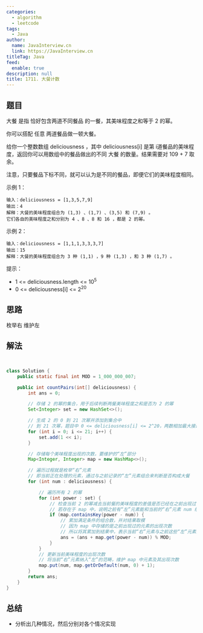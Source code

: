 ```yaml
---
categories: 
  - algorithm
  - leetcode
tags: 
  - Java
author: 
  name: JavaInterview.cn
  link: https://JavaInterview.cn
titleTag: Java
feed: 
  enable: true
description: null
title: 1711. 大餐计数
---
```


## 题目

大餐 是指 恰好包含两道不同餐品 的一餐，其美味程度之和等于 2 的幂。

你可以搭配 任意 两道餐品做一顿大餐。

给你一个整数数组 deliciousness ，其中 deliciousness[i] 是第 i​​​​​​​​​​​​​​ 道餐品的美味程度，返回你可以用数组中的餐品做出的不同 大餐 的数量。结果需要对 109 + 7 取余。

注意，只要餐品下标不同，就可以认为是不同的餐品，即便它们的美味程度相同。



示例 1：

    输入：deliciousness = [1,3,5,7,9]
    输出：4
    解释：大餐的美味程度组合为 (1,3) 、(1,7) 、(3,5) 和 (7,9) 。
    它们各自的美味程度之和分别为 4 、8 、8 和 16 ，都是 2 的幂。
示例 2：

    输入：deliciousness = [1,1,1,3,3,3,7]
    输出：15
    解释：大餐的美味程度组合为 3 种 (1,1) ，9 种 (1,3) ，和 3 种 (1,7) 。
    

提示：

* 1 <= deliciousness.length <= 10<sup>5</sup>
* 0 <= deliciousness[i] <= 2<sup>20</sup>

## 思路
枚举右 维护左


## 解法
```java


class Solution {
    public static final int MOD = 1_000_000_007;

    public int countPairs(int[] deliciousness) {
        int ans = 0;

        // 存储 2 的幂的集合，用于后续判断两餐美味程度之和是否为 2 的幂
        Set<Integer> set = new HashSet<>();

        // 生成 2 的 0 到 21 次幂并添加到集合中
        // 到 21 次幂，题目中 0 <= deliciousness[i] <= 2^20，两数相加最大接近 2^21
        for (int i = 0; i <= 21; i++) {
            set.add(1 << i);
        }

        // 存储每个美味程度出现的次数，要维护的“左”部分
        Map<Integer, Integer> map = new HashMap<>();

        // 遍历过程就是枚举“右”元素
        // 即当前正在处理的元素，通过与之前记录的“左”元素组合来判断是否构成大餐
        for (int num : deliciousness) {

            // 遍历所有 2 的幂
            for (int power : set) {
                // 检查当前 2 的幂减去当前餐的美味程度的差值是否已经在之前出现过
                // 若存在于 map 中，说明之前有“左”元素能和当前的“右”元素 num 组成美味程度之和为 2 的幂的大餐
                if (map.containsKey(power - num)) {
                    // 累加满足条件的组合数，并对结果取模
                    // 因为 map 中存储的是之前出现过的元素的出现次数
                    // 所以将其累加到结果中，表示当前“右”元素与之前这些“左”元素能构成的大餐组合数量
                    ans = (ans + map.get(power - num)) % MOD;
                }
            }
            // 更新当前美味程度的出现次数
            // 将当前“右”元素纳入“左”的范畴，维护 map 中元素及其出现次数
            map.put(num, map.getOrDefault(num, 0) + 1);
        }
        return ans;
    }
}

```

## 总结

- 分析出几种情况，然后分别对各个情况实现 
